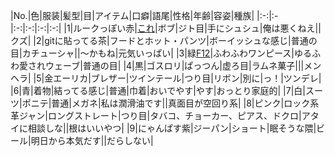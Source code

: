 |No.|色|服装|髪型|目|アイテム|口癖|語尾|性格|年齢|容姿|種族|
|:-:|:-|:-:|:-:|:-:|:-:|
|1|ルークっぽい赤|[これ](http://i7.wimg.jp/coordinate/fwpyw0/20130711174110685/20130711174110685_500.jpg)|ボブ|ジト目|手にシュシュ|俺は悪くねえ||クズ|
|2|gitに貼ってる茶|フードとホット・パンツ|ボーイッシュな感じ|普通の目|カチューシャ||〜かもね|元気いっぱい|
|3|緑[F12](http://livedoor.4.blogimg.jp/amosaic/imgs/e/2/e22da30f.jpg)|ふわふわワンピース|ゆるふわ愛されウェーブ|普通の目|
|4|黒|ゴスロリ|ぱっつん|虚ろ目|ラムネ菓子|||メンヘラ|
|5|金エーリカ|ブレザー|ツインテール|つり目|リボン|別に|っ！|ツンデレ|
|6|青|着物|結ってる感じ|普通|巾着|おいでやす|やす|おっとり家庭的|
|7|白|スーツ|ポニテ|普通|メガネ|私は潤滑油です||真面目が空回り系|
|8|ピンク|ロック系革ジャン|ロングストレート|つり目|タバコ、チョーカー、ピアス、ドクロ|アタイに相談しな||根はいいやつ|
|9|にゃんぱす紫|ジーパン|ショート|眠そうな隈|ビール|明日から本気だす||だらしない|